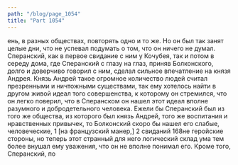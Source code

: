 ```yaml
---
path: "/blog/page_1054"
title: "Part 1054"
---
```


ень, в разных обществах, повторять одно и то же. Но он был так занят целые дни, что не успевал подумать о том, что он ничего не думал.
Сперанский, как в первое свидание с ним у Кочубея, так и потом в середу дома, где Сперанский с глазу на глаз, приняв Болконского, долго и доверчиво говорил с ним, сделал сильное впечатление на князя Андрея.
Князь Андрей такое огромное количество людей считал презренными и ничтожными существами, так ему хотелось найти в другом живой идеал того совершенства, к которому он стремился, что он легко поверил, что в Сперанском он нашел этот идеал вполне разумного и добродетельного человека. Ежели бы Сперанский был из того же общества, из которого был князь Андрей, того же воспитания и нравственных привычек, то Болконский скоро бы нашел его слабые, человеческие, 1 [на французский манер,]
2 свиданий
168не геройские стороны, но теперь этот странный для него логический склад ума тем более внушал ему уважения, что он не вполне понимал его. Кроме того, Сперанский, по

